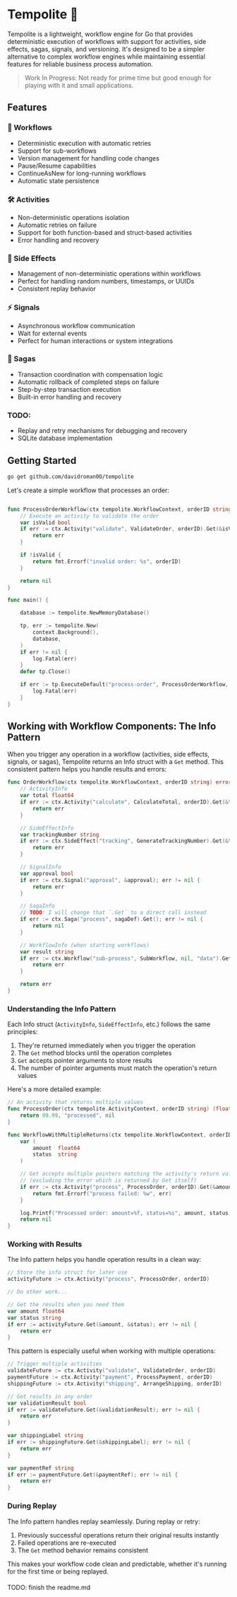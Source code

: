 # Tempolite 🚀

Tempolite is a lightweight, workflow engine for Go that provides deterministic execution of workflows with support for activities, side effects, sagas, signals, and versioning. It's designed to be a simpler alternative to complex workflow engines while maintaining essential features for reliable business process automation.

> Work In Progress: Not ready for prime time but good enough for playing with it and small applications.

<!-- TODO: make a section that explain the different patterns, explain what you should or should not do -->
<!-- TODO: explain the whole idea of "it's not temporal but a specialized local pocket workflow engine", we're staking tasks to do in a convinient way -->

## Features

### 🔄 Workflows
- Deterministic execution with automatic retries
- Support for sub-workflows
- Version management for handling code changes
- Pause/Resume capabilities
- ContinueAsNew for long-running workflows
- Automatic state persistence

### 🛠 Activities
- Non-deterministic operations isolation
- Automatic retries on failure
- Support for both function-based and struct-based activities
- Error handling and recovery

### 📡 Side Effects
- Management of non-deterministic operations within workflows
- Perfect for handling random numbers, timestamps, or UUIDs
- Consistent replay behavior

### ⚡ Signals
- Asynchronous workflow communication
- Wait for external events
- Perfect for human interactions or system integrations

### 🔄 Sagas
- Transaction coordination with compensation logic
- Automatic rollback of completed steps on failure
- Step-by-step transaction execution
- Built-in error handling and recovery

<!-- ### 📦 Database Management -->

### TODO:
- Replay and retry mechanisms for debugging and recovery
- SQLite database implementation

## Getting Started

```bash
go get github.com/davidroman0O/tempolite
```

Let's create a simple workflow that processes an order:

```go

func ProcessOrderWorkflow(ctx tempolite.WorkflowContext, orderID string) error {
    // Execute an activity to validate the order
    var isValid bool
    if err := ctx.Activity("validate", ValidateOrder, orderID).Get(&isValid); err != nil {
        return err
    }

    if !isValid {
        return fmt.Errorf("invalid order: %s", orderID)
    }

    return nil
}

func main() {

	database := tempolite.NewMemoryDatabase()

    tp, err := tempolite.New(
        context.Background(),
        database,
    )
    if err != nil {
        log.Fatal(err)
    }
    defer tp.Close()

    if err := tp.ExecuteDefault("process-order", ProcessOrderWorkflow, nil, "order-123").Get(); err != nil {
        log.Fatal(err)
    }
}
```

## Working with Workflow Components: The Info Pattern

When you trigger any operation in a workflow (activities, side effects, signals, or sagas), Tempolite returns an Info struct with a `Get` method. This consistent pattern helps you handle results and errors:

```go
func OrderWorkflow(ctx tempolite.WorkflowContext, orderID string) error {
    // ActivityInfo
    var total float64
    if err := ctx.Activity("calculate", CalculateTotal, orderID).Get(&total); err != nil {
        return err
    }

    // SideEffectInfo
    var trackingNumber string
    if err := ctx.SideEffect("tracking", GenerateTrackingNumber).Get(&trackingNumber); err != nil {
        return err
    }

    // SignalInfo
    var approval bool
    if err := ctx.Signal("approval", &approval); err != nil {
        return err
    }

    // SagaInfo
    // TODO: I will change that `.Get` to a direct call instead
    if err := ctx.Saga("process", sagaDef).Get(); err != nil {
        return nil
    }

    // WorkflowInfo (when starting workflows)
    var result string
    if err := ctx.Workflow("sub-process", SubWorkflow, nil, "data").Get(&result); err != nil {
        return err
    }

    return err
}
```

### Understanding the Info Pattern

Each Info struct (`ActivityInfo`, `SideEffectInfo`, etc.) follows the same principles:

1. They're returned immediately when you trigger the operation
2. The `Get` method blocks until the operation completes
3. `Get` accepts pointer arguments to store results
4. The number of pointer arguments must match the operation's return values

Here's a more detailed example:

```go
// An activity that returns multiple values
func ProcessOrder(ctx tempolite.ActivityContext, orderID string) (float64, string, error) {
    return 99.99, "processed", nil
}

func WorkflowWithMultipleReturns(ctx tempolite.WorkflowContext, orderID string) error {
    var (
        amount  float64
        status  string
    )

    // Get accepts multiple pointers matching the activity's return values
    // (excluding the error which is returned by Get itself)
    if err := ctx.Activity("process", ProcessOrder, orderID).Get(&amount, &status); err != nil {
        return fmt.Errorf("process failed: %w", err)
    }

    log.Printf("Processed order: amount=%f, status=%s", amount, status)
    return nil
}
```

### Working with Results

The Info pattern helps you handle operation results in a clean way:

```go
// Store the info struct for later use
activityFuture := ctx.Activity("process", ProcessOrder, orderID)

// Do other work...

// Get the results when you need them
var amount float64
var status string
if err := activityFuture.Get(&amount, &status); err != nil {
    return err
}
```

This pattern is especially useful when working with multiple operations:

```go
// Trigger multiple activities
validateFuture := ctx.Activity("validate", ValidateOrder, orderID)
paymentFuture := ctx.Activity("payment", ProcessPayment, orderID)
shippingFuture := ctx.Activity("shipping", ArrangeShipping, orderID)

// Get results in any order
var validationResult bool
if err := validateFuture.Get(&validationResult); err != nil {
    return err
}

var shippingLabel string
if err := shippingFuture.Get(&shippingLabel); err != nil {
    return err
}

var paymentRef string
if err := paymentFuture.Get(&paymentRef); err != nil {
    return err
}
```

### During Replay

The Info pattern handles replay seamlessly. During replay or retry:
1. Previously successful operations return their original results instantly
2. Failed operations are re-executed
3. The `Get` method behavior remains consistent

This makes your workflow code clean and predictable, whether it's running for the first time or being replayed.

####

TODO: finish the readme.md